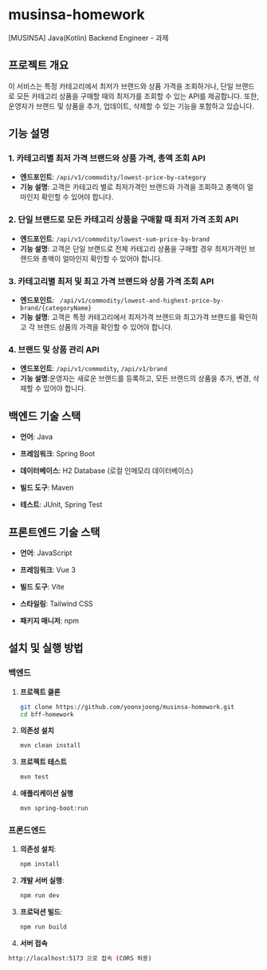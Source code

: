 # musinsa-homework

[MUSINSA] Java(Kotlin) Backend Engineer - 과제

## 프로젝트 개요

이 서비스는 특정 카테고리에서 최저가 브랜드와 상품 가격을 조회하거나, 단일 브랜드로 모든 카테고리 상품을 구매할 때의 최저가를 조회할 수 있는 API를 제공합니다.
또한, 운영자가 브랜드 및 상품을 추가, 업데이트, 삭제할 수 있는 기능을 포함하고 있습니다.

## 기능 설명

### 1. 카테고리별 최저 가격 브랜드와 상품 가격, 총액 조회 API

- **엔드포인트**: `/api/v1/commodity/lowest-price-by-category`
- **기능 설명**: 고객은 카테고리 별로 최저가격인 브랜드와 가격을 조회하고 총액이 얼마인지 확인할 수 있어야 합니다.

### 2. 단일 브랜드로 모든 카테고리 상품을 구매할 때 최저 가격 조회 API

- **엔드포인트**: `/api/v1/commodity/lowest-sum-price-by-brand`
- **기능 설명**: 고객은 단일 브랜드로 전체 카테고리 상품을 구매할 경우 최저가격인 브랜드와 총액이 얼마인지 확인할 수 있어야 합니다.

### 3. 카테고리별 최저 및 최고 가격 브랜드와 상품 가격 조회 API

- **엔드포인트**: ` /api/v1/commodity/lowest-and-highest-price-by-brand/{categoryName}`
- **기능 설명**: 고객은 특정 카테고리에서 최저가격 브랜드와 최고가격 브랜드를 확인하고 각 브랜드 상품의 가격을 확인할 수 있어야 합니다.

### 4. 브랜드 및 상품 관리 API

- **엔드포인트**: `/api/v1/commodity`, `/api/v1/brand`
- **기능 설명**:운영자는 새로운 브랜드를 등록하고, 모든 브랜드의 상품을 추가, 변경, 삭제할 수 있어야 합니다.


## 백엔드 기술 스택

- **언어**: Java

- **프레임워크**: Spring Boot
   
- **데이터베이스**: H2 Database (로컬 인메모리 데이터베이스)

- **빌드 도구**: Maven

- **테스트**: JUnit, Spring Test

## 프론트엔드 기술 스택

- **언어**: JavaScript

- **프레임워크**: Vue 3

- **빌드 도구**: Vite

- **스타일링**: Tailwind CSS

- **패키지 매니저**: npm


## 설치 및 실행 방법

### 백엔드
1. **프로젝트 클론**
   ```bash
   git clone https://github.com/yoonxjoong/musinsa-homework.git
   cd bff-homework
   ```
   
2. **의존성 설치**
   ```bash
   mvn clean install
   ```
   
3. **프로젝트 테스트**
   ```bash
   mvn test
   ```
   
4. **애플리케이션 실행**
   ```bash
   mvn spring-boot:run
   ```

### 프론드엔드
1. **의존성 설치**:
    ```bash
    npm install
    ```

2. **개발 서버 실행**:
    ```bash
    npm run dev
    ```

3. **프로덕션 빌드**:
    ```bash
    npm run build
    ```

4. **서버 접속**
  ```bash
  http://localhost:5173 으로 접속 (CORS 허용)
  ```








